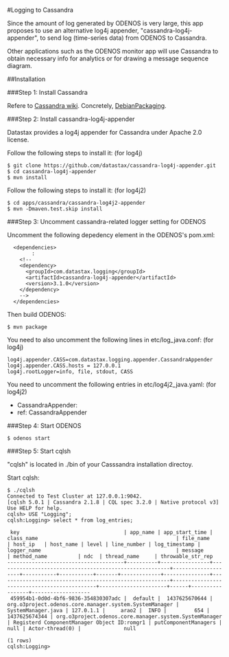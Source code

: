 #Logging to Cassandra

Since the amount of log generated by ODENOS is very large, this app proposes
to use an alternative log4j appender, "cassandra-log4j-appender", to send log
(time-series data) from ODENOS to Cassandra.

Other applications such as the ODENOS monitor app will use Cassandra to
obtain necessary info for analytics or for drawing a message sequence diagram.

##Installation

###Step 1: Install Cassandra

Refere to [Cassandra wiki](https://wiki.apache.org/cassandra/GettingStarted).
Concretely, [DebianPackaging](https://wiki.apache.org/cassandra/DebianPackaging).

###Step 2: Install cassandra-log4j-appender

Datastax provides a log4j appender for Cassandra under Apache 2.0 license.

Follow the following steps to install it: (for log4j)
```
$ git clone https://github.com/datastax/cassandra-log4j-appender.git
$ cd cassandra-log4j-appender
$ mvn install
```

Follow the following steps to install it: (for log4j2)
```
$ cd apps/cassandra/cassandra-log4j2-appender
$ mvn -Dmaven.test.skip install
```

###Step 3: Uncomment cassandra-related logger setting for ODENOS

Uncomment the following depedency element in the ODENOS's pom.xml:
```
  <dependencies>
        :
    <!--
    <dependency>
      <groupId>com.datastax.logging</groupId>
      <artifactId>cassandra-log4j-appender</artifactId>
      <version>3.1.0</version>
    </dependency>
    -->
  </dependencies> 
```

Then build ODENOS:
```
$ mvn package
```

You need to also uncomment the following lines in etc/log_java.conf: (for log4j)
```
log4j.appender.CASS=com.datastax.logging.appender.CassandraAppender
log4j.appender.CASS.hosts = 127.0.0.1
log4j.rootLogger=info, file, stdout, CASS
```

You need to uncomment the following entries in etc/log4j2_java.yaml: (for log4j2)

  - CassandraAppender:
  - ref: CassandraAppender

###Step 4: Start ODENOS

```
$ odenos start
```

###Step 5: Start cqlsh

"cqlsh" is located in ./bin of your Casssandra installation directoy.

Start cqlsh:
```
$ ./cqlsh
Connected to Test Cluster at 127.0.0.1:9042.
[cqlsh 5.0.1 | Cassandra 2.1.8 | CQL spec 3.2.0 | Native protocol v3]
Use HELP for help.
cqlsh> USE "Logging";
cqlsh:Logging> select * from log_entries;

 key                                  | app_name | app_start_time | class_name                                             | file_name          | host_ip   | host_name | level | line_number | log_timestamp | logger_name                                            | message                                     | method_name          | ndc  | thread_name     | throwable_str_rep
--------------------------------------+----------+----------------+--------------------------------------------------------+--------------------+-----------+-----------+-------+-------------+---------------+--------------------------------------------------------+---------------------------------------------+----------------------+------+-----------------+-------------------
 459954b1-0d0d-4bf6-9836-354830307adc |  default |  1437625670644 | org.o3project.odenos.core.manager.system.SystemManager | SystemManager.java | 127.0.1.1 |     arao2 |  INFO |         654 | 1437625674344 | org.o3project.odenos.core.manager.system.SystemManager | Registerd ComponentManager Object ID:romgr1 | putComponentManagers | null | Actor-thread(0) |              null

(1 rows)
cqlsh:Logging> 
```


